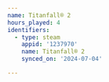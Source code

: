 ```yaml
---
name: Titanfall® 2
hours_played: 4
identifiers:
  - type: steam
    appid: '1237970'
    name: Titanfall® 2
    synced_on: '2024-07-04'

---
```

